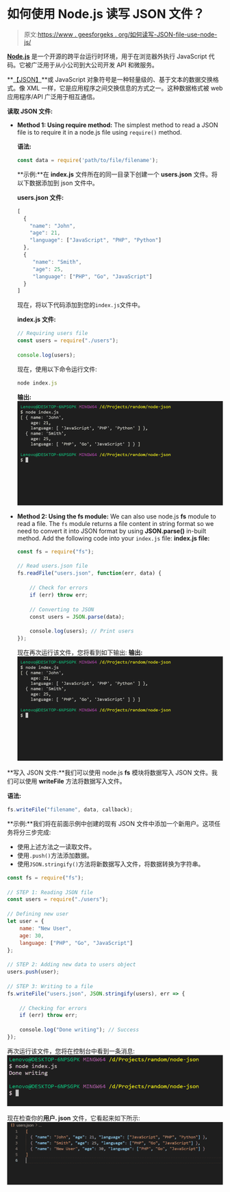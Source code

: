 # 如何使用 Node.js 读写 JSON 文件？

> 原文:[https://www . geesforgeks . org/如何读写-JSON-file-use-node-js/](https://www.geeksforgeeks.org/how-to-read-and-write-json-file-using-node-js/)

**[Node.js](https://www.geeksforgeeks.org/introduction-to-nodejs/)** 是一个开源的跨平台运行时环境，用于在浏览器外执行 JavaScript 代码。它被广泛用于从小公司到大公司开发 API 和微服务。

**[【JSON】](https://www.geeksforgeeks.org/javascript-json/)**或 JavaScript 对象符号是一种轻量级的、基于文本的数据交换格式。像 XML 一样，它是应用程序之间交换信息的方式之一。这种数据格式被 web 应用程序/API 广泛用于相互通信。

**读取 JSON 文件:**

*   **Method 1: Using require method:** The simplest method to read a JSON file is to require it in a node.js file using `require()` method.

    **语法:**

    ```js
    const data = require('path/to/file/filename');
    ```

    **示例:**在 **index.js** 文件所在的同一目录下创建一个 **users.json** 文件。将以下数据添加到 json 文件中。

    **users.json 文件:**

    ```js
    [
      { 
        "name": "John", 
        "age": 21,
        "language": ["JavaScript", "PHP", "Python"] 
      },
      {
         "name": "Smith",
         "age": 25,
         "language": ["PHP", "Go", "JavaScript"] 
      }
    ]
    ```

    现在，将以下代码添加到您的`index.js`文件中。

    **index.js 文件:**

    ```js
    // Requiring users file
    const users = require("./users");

    console.log(users);
    ```

    现在，使用以下命令运行文件:

    ```js
    node index.js
    ```

    **输出:**
    ![](img/d5eae0e428d80b047abe749d00acff1b.png)

*   **Method 2: Using the fs module:** We can also use node.js **fs** module to read a file. The `fs` module returns a file content in string format so we need to convert it into JSON format by using **JSON.parse()** in-built method.
    Add the following code into your `index.js` file:
    **index.js file:**

    ```js
    const fs = require("fs");

    // Read users.json file
    fs.readFile("users.json", function(err, data) {

        // Check for errors
        if (err) throw err;

        // Converting to JSON
        const users = JSON.parse(data);

        console.log(users); // Print users 
    });
    ```

    现在再次运行该文件，您将看到如下输出:
    **输出:**
    ![](img/d5eae0e428d80b047abe749d00acff1b.png)

**写入 JSON 文件:**我们可以使用 node.js **fs** 模块将数据写入 JSON 文件。我们可以使用 **writeFile** 方法将数据写入文件。

**语法:**

```js
fs.writeFile("filename", data, callback);
```

**示例:**我们将在前面示例中创建的现有 JSON 文件中添加一个新用户。这项任务将分三步完成:

*   使用上述方法之一读取文件。
*   使用`.push()`方法添加数据。
*   使用`JSON.stringify()`方法将新数据写入文件，将数据转换为字符串。

```js
const fs = require("fs");

// STEP 1: Reading JSON file
const users = require("./users");

// Defining new user
let user = {
    name: "New User",
    age: 30,
    language: ["PHP", "Go", "JavaScript"]
};

// STEP 2: Adding new data to users object
users.push(user);

// STEP 3: Writing to a file
fs.writeFile("users.json", JSON.stringify(users), err => {

    // Checking for errors
    if (err) throw err; 

    console.log("Done writing"); // Success
});
```

再次运行该文件，您将在控制台中看到一条消息:
![](img/2bc51c3869096d3ee4228a9f30fc7136.png)

现在检查你的**用户. json** 文件，它看起来如下所示:
![](img/edc2e4fd16d909f9ca1a3e47194e86e0.png)